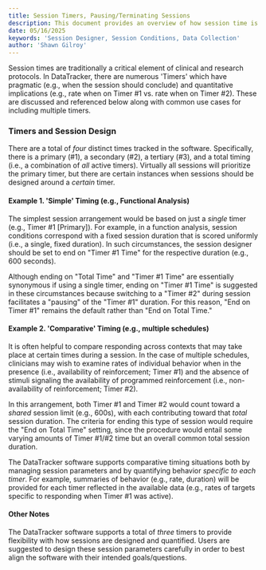 ```yaml
---
title: Session Timers, Pausing/Terminating Sessions
description: This document provides an overview of how session time is recorded, managed, and integrated into calculations of rate. This information has substantial bearing on how individual sessions are designed and implemented.
date: 05/16/2025
keywords: 'Session Designer, Session Conditions, Data Collection'
author: 'Shawn Gilroy'
---
```


Session times are traditionally a critical element of clinical and research protocols. In DataTracker, there are numerous 'Timers' which have pragmatic (e.g., when the session should conclude) and quantitative implications (e.g., rate when on Timer #1 vs. rate when on Timer #2). These are discussed and referenced below along with common use cases for including multiple timers.

### Timers and Session Design

There are a total of _four_ distinct times tracked in the software. Specifically, there is a primary (#1), a secondary (#2), a tertiary (#3), and a total timing (i.e., a combination of _all_ active timers). Virtually all sessions will prioritize the primary timer, but there are certain instances when sessions should be designed around a _certain_ timer.

#### Example 1. 'Simple' Timing (e.g., Functional Analysis)

The simplest session arrangement would be based on just a _single_ timer (e.g., Timer #1 [Primary]). For example, in a function analysis, session conditions correspond with a fixed session duration that is scored uniformly (i.e., a single, fixed duration). In such circumstances, the session designer should be set to end on "Timer #1 Time" for the respective duration (e.g., 600 seconds).

Although ending on "Total Time" and "Timer #1 Time" are essentially synonymous if using a single timer, ending on "Timer #1 Time" is suggested in these circumstances because switching to a "Timer #2" during session facilitates a "pausing" of the "Timer #1" duration. For this reason, "End on Timer #1" remains the default rather than "End on Total Time."

#### Example 2. 'Comparative' Timing (e.g., multiple schedules)

It is often helpful to compare responding across contexts that may take place at certain times during a session. In the case of multiple schedules, clinicians may wish to examine rates of individual behavior when in the presence (i.e., availability of reinforcement; Timer #1) and the absence of stimuli signaling the availability of programmed reinforcement (i.e., non-availability of reinforcement; Timer #2).

In this arrangement, both Timer #1 and Timer #2 would count toward a _shared_ session limit (e.g., 600s), with each contributing toward that _total_ session duration. The criteria for ending this type of session would require the "End on Total Time" setting, since the procedure would entail some varying amounts of Timer #1/#2 time but an overall common total session duration.

The DataTracker software supports comparative timing situations both by managing session parameters and by quantifying behavior _specific to each timer_. For example, summaries of behavior (e.g., rate, duration) will be provided for each timer reflected in the available data (e.g., rates of targets specific to responding when Timer #1 was active).

#### Other Notes

The DataTracker software supports a total of _three_ timers to provide flexibility with how sessions are designed and quantified. Users are suggested to design these session parameters carefully in order to best align the software with their intended goals/questions.
